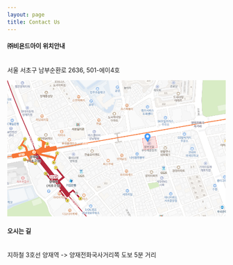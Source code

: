```yaml
---
layout: page
title: Contact Us
---
```


#### ㈜비욘드아이 위치안내
<br>
서울 서초구 남부순환로 2636, 501-에이4호
<br>

![map](./assets/img/map.png)




#### 오시는 길
<br>
지하철 3호선 양재역 -> 양재전화국사거리쪽 도보 5분 거리
